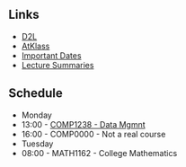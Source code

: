 ## Links
- [D2L](https://learn.georgebrown.ca)
- [AtKlass](https://app.atklass.com)
- [Important Dates](https://www.georgebrown.ca/current-students/important-dates?term=27246&category=131)
- [Lecture Summaries](comp1238.md)

## Schedule
- Monday
 - 13:00 - [COMP1238 - Data Mgmnt](https://learn.georgebrown.ca/d2l/home/334969)
 - 16:00 - COMP0000 - Not a real course
- Tuesday
 - 08:00 - MATH1162 - College Mathematics
